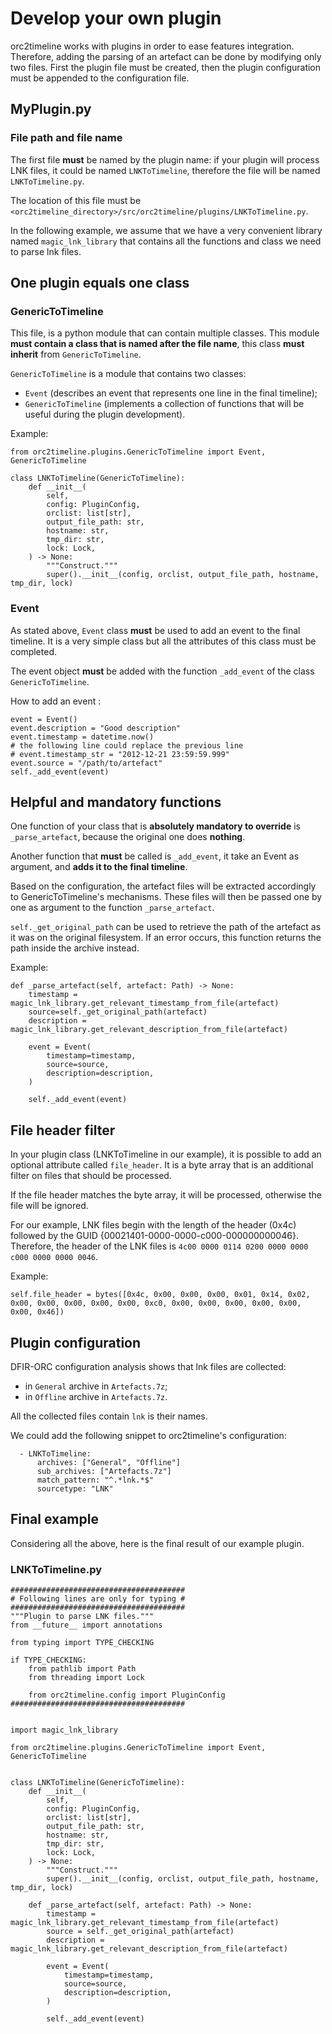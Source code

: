 # Develop your own plugin

orc2timeline works with plugins in order to ease features integration. Therefore, adding the parsing of an artefact can be done by modifying only two files. First the plugin file must be created, then the plugin configuration must be appended to the configuration file.

## MyPlugin.py

### File path and file name

The first file **must** be named by the plugin name: if your plugin will process LNK files, it could be named `LNKToTimeline`, therefore the file will be named `LNKToTimeline.py`.

The location of this file must be `<orc2timeline_directory>/src/orc2timeline/plugins/LNKToTimeline.py`.

In the following example, we assume that we have a very convenient library named `magic_lnk_library` that contains all the functions and class we need to parse lnk files.

## One plugin equals one class

### GenericToTimeline

This file, is a python module that can contain multiple classes. This module **must contain a class that is named after the file name**, this class **must inherit** from `GenericToTimeline`.

`GenericToTimeline` is a module that contains two classes:
  - `Event` (describes an event that represents one line in the final timeline);
  - `GenericToTimeline` (implements a collection of functions that will be useful during the plugin development).

Example:
```
from orc2timeline.plugins.GenericToTimeline import Event, GenericToTimeline

class LNKToTimeline(GenericToTimeline):
    def __init__(
        self,
        config: PluginConfig,
        orclist: list[str],
        output_file_path: str,
        hostname: str,
        tmp_dir: str,
        lock: Lock,
    ) -> None:
        """Construct."""
        super().__init__(config, orclist, output_file_path, hostname, tmp_dir, lock)

```

### Event

As stated above, `Event` class **must** be used to add an event to the final timeline. It is a very simple class but all the attributes of this class must be completed.

The event object **must** be added with the function `_add_event` of the class `GenericToTimeline`.

How to add an event :
```
event = Event()
event.description = "Good description"
event.timestamp = datetime.now()
# the following line could replace the previous line
# event.timestamp_str = "2012-12-21 23:59:59.999"
event.source = "/path/to/artefact"
self._add_event(event)
```

## Helpful and mandatory functions

One function of your class that is **absolutely mandatory to override** is `_parse_artefact`, because the original one does **nothing**.

Another function that **must** be called is `_add_event`, it take an Event as argument, and **adds it to the final timeline**.

Based on the configuration, the artefact files will be extracted accordingly to GenericToTimeline's mechanisms. These files will then be passed one by one as argument to the function `_parse_artefact`.

`self._get_original_path` can be used to retrieve the path of the artefact as it was on the original filesystem. If an error occurs, this function returns the path inside the archive instead.

Example:
```
def _parse_artefact(self, artefact: Path) -> None:
    timestamp = magic_lnk_library.get_relevant_timestamp_from_file(artefact)
    source=self._get_original_path(artefact)
    description = magic_lnk_library.get_relevant_description_from_file(artefact)

    event = Event(
        timestamp=timestamp,
        source=source,
        description=description,
    )

    self._add_event(event)
```

## File header filter

In your plugin class (LNKToTimeline in our example), it is possible to add an optional attribute called `file_header`. It is a byte array that is an additional filter on files that should be processed.

If the file header matches the byte array, it will be processed, otherwise the file will be ignored.

For our example, LNK files begin with the length of the header (0x4c) followed by the GUID {00021401-0000-0000-c000-000000000046}. Therefore, the header of the LNK files is `4c00 0000 0114 0200 0000 0000 c000 0000 0000 0046`.

Example:
```
self.file_header = bytes([0x4c, 0x00, 0x00, 0x00, 0x01, 0x14, 0x02, 0x00, 0x00, 0x00, 0x00, 0x00, 0xc0, 0x00, 0x00, 0x00, 0x00, 0x00, 0x00, 0x46])
```

## Plugin configuration

DFIR-ORC configuration analysis shows that lnk files are collected:
  - in `General` archive in `Artefacts.7z`;
  - in `Offline` archive in `Artefacts.7z`.

All the collected files contain `lnk` is their names.

We could add the following snippet to orc2timeline's configuration:
```
  - LNKToTimeline:
      archives: ["General", "Offline"]
      sub_archives: ["Artefacts.7z"]
      match_pattern: "^.*lnk.*$"
      sourcetype: "LNK"
```

## Final example

Considering all the above, here is the final result of our example plugin.

### LNKToTimeline.py
```
#######################################
# Following lines are only for typing #
#######################################
"""Plugin to parse LNK files."""
from __future__ import annotations

from typing import TYPE_CHECKING

if TYPE_CHECKING:
    from pathlib import Path
    from threading import Lock

    from orc2timeline.config import PluginConfig
#######################################


import magic_lnk_library

from orc2timeline.plugins.GenericToTimeline import Event, GenericToTimeline


class LNKToTimeline(GenericToTimeline):
    def __init__(
        self,
        config: PluginConfig,
        orclist: list[str],
        output_file_path: str,
        hostname: str,
        tmp_dir: str,
        lock: Lock,
    ) -> None:
        """Construct."""
        super().__init__(config, orclist, output_file_path, hostname, tmp_dir, lock)

    def _parse_artefact(self, artefact: Path) -> None:
        timestamp = magic_lnk_library.get_relevant_timestamp_from_file(artefact)
        source = self._get_original_path(artefact)
        description = magic_lnk_library.get_relevant_description_from_file(artefact)

        event = Event(
            timestamp=timestamp,
            source=source,
            description=description,
        )

        self._add_event(event)

```

